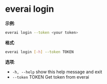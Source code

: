 # everai login
**示例**:  
```bash
everai login --token <your token>  
```

**格式**:   
```bash
everai login [-h] --token TOKEN  
```

**选项**:  
 * `-h, --help`     show this help message and exit  
 * `--token` TOKEN  Get token from everai  
